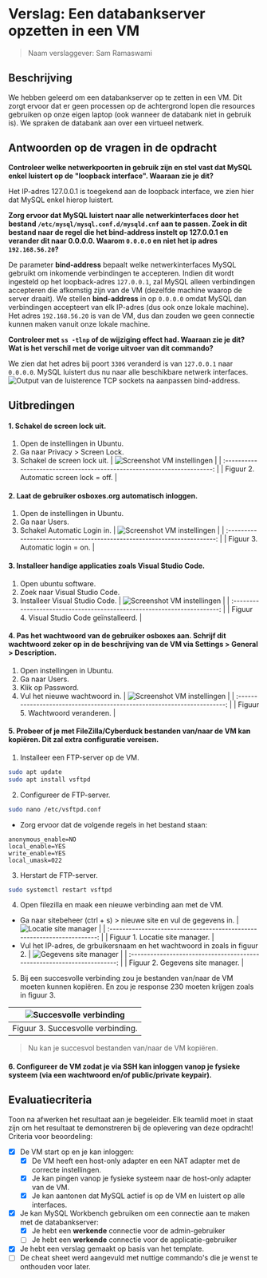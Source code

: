 # Verslag: Een databankserver opzetten in een VM

> Naam verslaggever: Sam Ramaswami

## Beschrijving

We hebben geleerd om een databankserver op te zetten in een VM. Dit zorgt ervoor dat er geen processen op de achtergrond lopen die resources gebruiken op onze eigen laptop (ook wanneer de databank niet in gebruik is). We spraken de databank aan over een virtueel netwerk.

## Antwoorden op de vragen in de opdracht

**Controleer welke netwerkpoorten in gebruik zijn en stel vast dat MySQL enkel luistert op de "loopback interface". Waaraan zie je dit?**

Het IP-adres 127.0.0.1 is toegekend aan de loopback interface, we zien hier dat MySQL enkel hierop luistert.

 <!-- Kan iemand hier screenshot zetten van de output voor de bind-address veranderd was naar 0.0.0.0? Ik krijg da nie meer teruggezet. -->

**Zorg ervoor dat MySQL luistert naar alle netwerkinterfaces door het bestand `/etc/mysql/mysql.conf.d/mysqld.cnf` aan te passen. Zoek in dit bestand naar de regel die het **bind-address** instelt op **127.0.0.1** en verander dit naar **0.0.0.0**. Waarom `0.0.0.0` en niet het ip adres `192.168.56.20`?**

De parameter **bind-address** bepaalt welke netwerkinterfaces MySQL gebruikt om inkomende verbindingen te accepteren. Indien dit wordt ingesteld op het loopback-adres `127.0.0.1`, zal MySQL alleen verbindingen accepteren die afkomstig zijn van de VM (dezelfde machine waarop de server draait). We stellen **bind-address** in op `0.0.0.0` omdat MySQL dan verbindingen accepteert van elk IP-adres (dus ook onze lokale machine). Het adres `192.168.56.20` is van de VM, dus dan zouden we geen connectie kunnen maken vanuit onze lokale machine.

**Controleer met `ss -tlnp` of de wijziging effect had. Waaraan zie je dit? Wat is het verschil met de vorige uitvoer van dit commando?**

We zien dat het adres bij poort `3306` veranderd is van `127.0.0.1` naar `0.0.0.0`. MySQL luistert dus nu naar alle beschikbare netwerk interfaces.
![Output van de luisterence TCP sockets na aanpassen bind-address.](./img/2-databankserver/listening-sockets.png)

## Uitbredingen

#### 1. Schakel de screen lock uit.

1. Open de instellingen in Ubuntu.
2. Ga naar Privacy > Screen Lock.
3. Schakel de screen lock uit.
   | ![Screenshot VM instellingen](./img/2-databankserver/ScreenBlankNever.png) |
   | :----------------------------------------------------------------------: |
   | Figuur 2. Automatic screen lock = off. |

#### 2. Laat de gebruiker osboxes.org automatisch inloggen.
1. Open de instellingen in Ubuntu.
2. Ga naar Users.
3. Schakel Automatic Login in.
   | ![Screenshot VM instellingen](./img/2-databankserver/AutomaticLogin.png) |
   | :----------------------------------------------------------------------: |
   | Figuur 3. Automatic login = on. |
#### 3. Installeer handige applicaties zoals Visual Studio Code.
1. Open ubuntu software.
2. Zoek naar Visual Studio Code.
3. Installeer Visual Studio Code.
   | ![Screenshot VM instellingen](./img/2-databankserver/VisualStudioCode.png) |
   | :----------------------------------------------------------------------: |
   | Figuur 4. Visual Studio Code geïnstalleerd. |


#### 4. Pas het wachtwoord van de gebruiker osboxes aan. Schrijf dit wachtwoord zeker op in de beschrijving van de VM via Settings > General > Description.
1. Open instellingen in Ubuntu.
2. Ga naar Users.
3. Klik op Password.
4. Vul het nieuwe wachtwoord in.
   | ![Screenshot VM instellingen](./img/2-databankserver/ChangePassword.png) |
   | :----------------------------------------------------------------------: |
   | Figuur 5. Wachtwoord veranderen. |

#### 5. Probeer of je met FileZilla/Cyberduck bestanden van/naar de VM kan kopiëren. Dit zal extra configuratie vereisen.

1. Installeer een FTP-server op de VM.

```bash
sudo apt update
sudo apt install vsftpd
```

2. Configureer de FTP-server.

```bash
sudo nano /etc/vsftpd.conf
```

- Zorg ervoor dat de volgende regels in het bestand staan:

```
anonymous_enable=NO
local_enable=YES
write_enable=YES
local_umask=022
```

3. Herstart de FTP-server.

```bash
sudo systemctl restart vsftpd
```

4. Open filezilla en maak een nieuwe verbinding aan met de VM.

- Ga naar sitebeheer (ctrl + s) > nieuwe site en vul de gegevens in.
  | ![Locatie site manager](./img/2-databankserver/Filezilla/FileZillaStap4.1.png) |
  | :----------------------------------------------------------------------: |
  | Figuur 1. Locatie site manager. |
- Vul het IP-adres, de grbuikersnaam en het wachtwoord in zoals in figuur 2.
  | ![Gegevens site manager](./img/2-databankserver/Filezilla/FileZillaStap4.2.png) |
  | :----------------------------------------------------------------------: |
  | Figuur 2. Gegevens site manager. |

5. Bij een succesvolle verbinding zou je bestanden van/naar de VM moeten kunnen kopiëren. En zou je response 230 moeten krijgen zoals in figuur 3.

| ![Succesvolle verbinding](./img/2-databankserver/Filezilla/FileZillaStap5.1.png) |
| :------------------------------------------------------------------------------: |
|                        Figuur 3. Succesvolle verbinding.                         |

> Nu kan je succesvol bestanden van/naar de VM kopiëren.

#### 6. Configureer de VM zodat je via SSH kan inloggen vanop je fysieke systeem (via een wachtwoord en/of public/private keypair).

## Evaluatiecriteria

Toon na afwerken het resultaat aan je begeleider. Elk teamlid moet in staat zijn om het resultaat te demonstreren bij de oplevering van deze opdracht! Criteria voor beoordeling:

- [x] De VM start op en je kan inloggen:
  - [x] De VM heeft een host-only adapter en een NAT adapter met de correcte instellingen.
  - [x] Je kan pingen vanop je fysieke systeem naar de host-only adapter van de VM.
  - [x] Je kan aantonen dat MySQL actief is op de VM en luistert op alle interfaces.
- [x] Je kan MySQL Workbench gebruiken om een connectie aan te maken met de databankserver:
  - [x] Je hebt een **werkende** connectie voor de admin-gebruiker
  - [ ] Je hebt een **werkende** connectie voor de applicatie-gebruiker
- [x] Je hebt een verslag gemaakt op basis van het template.
- [ ] De cheat sheet werd aangevuld met nuttige commando's die je wenst te onthouden voor later.
